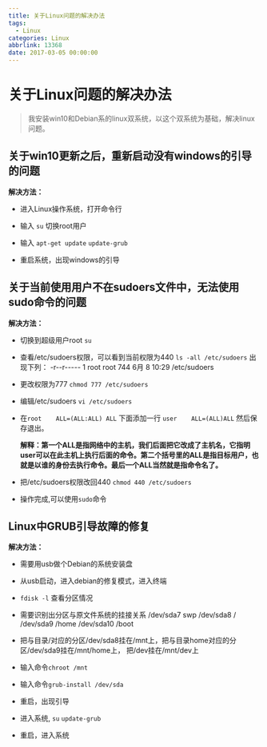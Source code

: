 ```yaml
---
title: 关于Linux问题的解决办法
tags:
  - Linux
categories: Linux
abbrlink: 13368
date: 2017-03-05 00:00:00
---
```


# 关于Linux问题的解决办法

>我安装win10和Debian系的linux双系统，以这个双系统为基础，解决linux问题。



## 关于win10更新之后，重新启动没有windows的引导的问题

**解决方法：**

- 进入Linux操作系统，打开命令行

- 输入 `su` 切换root用户

- 输入
  `apt-get update`
  `update-grub`

- 重启系统，出现windows的引导

<!-- more -->



## 关于当前使用用户不在sudoers文件中，无法使用sudo命令的问题

**解决方法：**

- 切换到超级用户root `su`

- 查看/etc/sudoers权限，可以看到当前权限为440
   `ls -all /etc/sudoers`
  出现下列：
   -r--r----- 1 root root 744  6月  8 10:29 /etc/sudoers

- 更改权限为777
   `chmod 777 /etc/sudoers`

- 编辑/etc/sudoers
   `vi /etc/sudoers`

- 在`root    ALL=(ALL:ALL) ALL` 下面添加一行
   `user    ALL=(ALL)ALL`
   然后保存退出。

   **解释：第一个ALL是指网络中的主机，我们后面把它改成了主机名，它指明user可以在此主机上执行后面的命令。第二个括号里的ALL是指目标用户，也就是以谁的身份去执行命令。最后一个ALL当然就是指命令名了。**
   
- 把/etc/sudoers权限改回440
   `chmod 440 /etc/sudoers`

- 操作完成,可以使用`sudo`命令



## Linux中GRUB引导故障的修复

**解决方法：**

- 需要用usb做个Debian的系统安装盘

- 从usb启动，进入debian的修复模式，进入终端

- `fdisk -l` 查看分区情况

- 需要识别出分区与原文件系统的挂接关系
    /dev/sda7               swp
    /dev/sda8               /
    /dev/sda9               /home
    /dev/sda10            /boot

- 把与目录/对应的分区/dev/sda8挂在/mnt上，把与目录home对应的分区/dev/sda9挂在/mnt/home上，
   把/dev挂在/mnt/dev上

- 输入命令`chroot /mnt`

- 输入命令`grub-install /dev/sda`

- 重启，出现引导

- 进入系统,
    `su`
    `update-grub`

- 重启，进入系统

